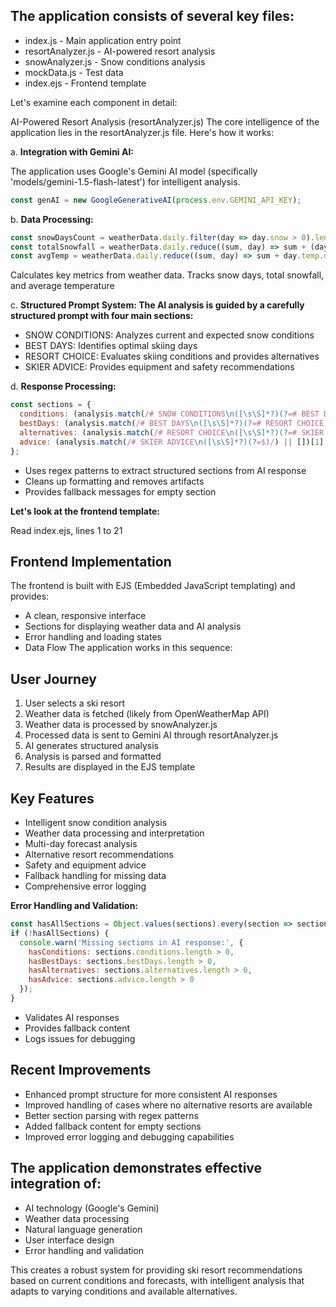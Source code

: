## The application consists of several key files:

- index.js - Main application entry point
- resortAnalyzer.js - AI-powered resort analysis
- snowAnalyzer.js - Snow conditions analysis
- mockData.js - Test data
- index.ejs - Frontend template

Let's examine each component in detail:

AI-Powered Resort Analysis (resortAnalyzer.js) The core intelligence of the application lies in the resortAnalyzer.js file. Here's how it works:


a. **Integration with Gemini AI:**

The application uses Google's Gemini AI model (specifically 'models/gemini-1.5-flash-latest') for intelligent analysis.

```javascript
const genAI = new GoogleGenerativeAI(process.env.GEMINI_API_KEY);
```

b. **Data Processing:**
```javascript
const snowDaysCount = weatherData.daily.filter(day => day.snow > 0).length;
const totalSnowfall = weatherData.daily.reduce((sum, day) => sum + (day.snow || 0), 0);
const avgTemp = weatherData.daily.reduce((sum, day) => sum + day.temp.day, 0) / weatherData.daily.length;
```

Calculates key metrics from weather data. Tracks snow days, total snowfall, and average temperature


c. **Structured Prompt System: The AI analysis is guided by a carefully structured prompt with four main sections:**

- SNOW CONDITIONS: Analyzes current and expected snow conditions
- BEST DAYS: Identifies optimal skiing days
- RESORT CHOICE: Evaluates skiing conditions and provides alternatives
- SKIER ADVICE: Provides equipment and safety recommendations


d. **Response Processing:**
```javascript
const sections = {
  conditions: (analysis.match(/# SNOW CONDITIONS\n([\s\S]*?)(?=# BEST DAYS|$)/) || [])[1] || '',
  bestDays: (analysis.match(/# BEST DAYS\n([\s\S]*?)(?=# RESORT CHOICE|$)/) || [])[1] || '',
  alternatives: (analysis.match(/# RESORT CHOICE\n([\s\S]*?)(?=# SKIER ADVICE|$)/) || [])[1] || '',
  advice: (analysis.match(/# SKIER ADVICE\n([\s\S]*?)(?=$)/) || [])[1] || ''
};
```

- Uses regex patterns to extract structured sections from AI response
- Cleans up formatting and removes artifacts
- Provides fallback messages for empty section


**Let's look at the frontend template:**

Read index.ejs, lines 1 to 21


## Frontend Implementation 

The frontend is built with EJS (Embedded JavaScript templating) and provides:
- A clean, responsive interface
- Sections for displaying weather data and AI analysis
- Error handling and loading states
- Data Flow The application works in this sequence:


## User Journey 

1. User selects a ski resort
2. Weather data is fetched (likely from OpenWeatherMap API)
3. Weather data is processed by snowAnalyzer.js
4. Processed data is sent to Gemini AI through resortAnalyzer.js
5. AI generates structured analysis
6. Analysis is parsed and formatted
7. Results are displayed in the EJS template


## Key Features

- Intelligent snow condition analysis
- Weather data processing and interpretation
- Multi-day forecast analysis
- Alternative resort recommendations
- Safety and equipment advice
- Fallback handling for missing data
- Comprehensive error logging


**Error Handling and Validation:**

```javascript
const hasAllSections = Object.values(sections).every(section => section.length > 0);
if (!hasAllSections) {
  console.warn('Missing sections in AI response:', {
    hasConditions: sections.conditions.length > 0,
    hasBestDays: sections.bestDays.length > 0,
    hasAlternatives: sections.alternatives.length > 0,
    hasAdvice: sections.advice.length > 0
  });
}
```

- Validates AI responses
- Provides fallback content
- Logs issues for debugging


## Recent Improvements

- Enhanced prompt structure for more consistent AI responses
- Improved handling of cases where no alternative resorts are available
- Better section parsing with regex patterns
- Added fallback content for empty sections
- Improved error logging and debugging capabilities


## The application demonstrates effective integration of:

- AI technology (Google's Gemini)
- Weather data processing
- Natural language generation
- User interface design
- Error handling and validation

This creates a robust system for providing ski resort recommendations based on current conditions and forecasts, with intelligent analysis that adapts to varying conditions and available alternatives.